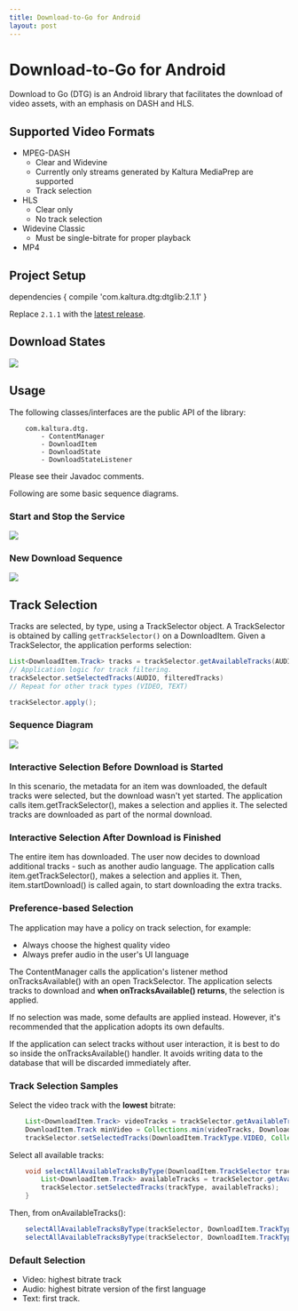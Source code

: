 ```yaml
---
title: Download-to-Go for Android
layout: post
---
```


# Download-to-Go for Android

Download to Go (DTG) is an Android library that facilitates the download of video assets, with an emphasis on DASH and HLS.

## Supported Video Formats  

- MPEG-DASH
    - Clear and Widevine
    - Currently only streams generated by Kaltura MediaPrep are supported
    - Track selection
- HLS
    - Clear only
    - No track selection
- Widevine Classic
    - Must be single-bitrate for proper playback
- MP4

## Project Setup  

dependencies {
	compile 'com.kaltura.dtg:dtglib:2.1.1'
}

Replace `2.1.1` with the [latest release](https://github.com/kaltura/playkit-dtg-android/releases).

## Download States

![](states.png)

## Usage  

The following classes/interfaces are the public API of the library:

```
    com.kaltura.dtg.
        - ContentManager
        - DownloadItem
        - DownloadState
        - DownloadStateListener
```
 
Please see their Javadoc comments.

Following are some basic sequence diagrams.

### Start and Stop the Service  

![](start-stop.png)

### New Download Sequence  

![](new-download.png)

## Track Selection  

Tracks are selected, by type, using a TrackSelector object. A TrackSelector is obtained by calling `getTrackSelector()` on a DownloadItem.
Given a TrackSelector, the application performs selection:

```java
List<DownloadItem.Track> tracks = trackSelector.getAvailableTracks(AUDIO);
// Application logic for track filtering.
trackSelector.setSelectedTracks(AUDIO, filteredTracks)
// Repeat for other track types (VIDEO, TEXT)

trackSelector.apply();
```

### Sequence Diagram  

![](track-selection.png)

### Interactive Selection Before Download is Started  

In this scenario, the metadata for an item was downloaded, the default tracks were selected, but the download wasn't yet started. 
The application calls item.getTrackSelector(), makes a selection and applies it. The selected tracks are downloaded as part of the normal download.


### Interactive Selection After Download is Finished  

The entire item has downloaded. The user now decides to download additional tracks - such as another audio language. 
The application calls item.getTrackSelector(), makes a selection and applies it. Then, item.startDownload() is called again, to start downloading the extra tracks.

### Preference-based Selection  

The application may have a policy on track selection, for example:
- Always choose the highest quality video
- Always prefer audio in the user's UI language

The ContentManager calls the application's listener method onTracksAvailable() with an open TrackSelector. The application selects tracks to download and **when onTracksAvailable() returns**, the selection is applied.

If no selection was made, some defaults are applied instead. However, it's recommended that the application adopts its own defaults.

If the application can select tracks without user interaction, it is best to do so inside the onTracksAvailable() handler. It avoids writing data to the database that will be discarded immediately after.

### Track Selection Samples  

Select the video track with the **lowest** bitrate:

```java
    List<DownloadItem.Track> videoTracks = trackSelector.getAvailableTracks(DownloadItem.TrackType.VIDEO);
    DownloadItem.Track minVideo = Collections.min(videoTracks, DownloadItem.Track.bitrateComparator);
    trackSelector.setSelectedTracks(DownloadItem.TrackType.VIDEO, Collections.singletonList(minVideo));
```

Select all available tracks:

```java
    void selectAllAvailableTracksByType(DownloadItem.TrackSelector trackSelector, DownloadItem.TrackType trackType) {
        List<DownloadItem.Track> availableTracks = trackSelector.getAvailableTracks(trackType);
        trackSelector.setSelectedTracks(trackType, availableTracks);
    }
```

Then, from onAvailableTracks():

```java
    selectAllAvailableTracksByType(trackSelector, DownloadItem.TrackType.AUDIO);
    selectAllAvailableTracksByType(trackSelector, DownloadItem.TrackType.TEXT);
```

### Default Selection  

- Video: highest bitrate track
- Audio: highest bitrate version of the first language
- Text: first track.

